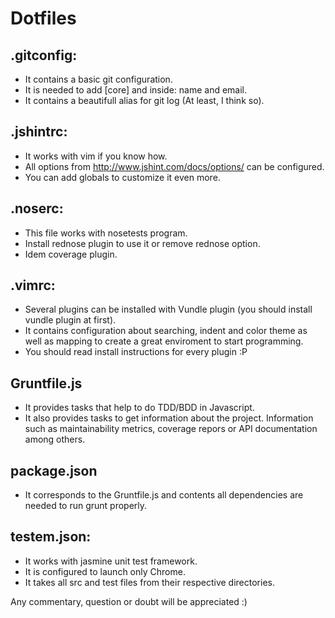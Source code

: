 Dotfiles
========

.gitconfig:
-----------
* It contains a basic git configuration.
* It is needed to add [core] and inside: name and email.
* It contains a beautifull alias for git log (At least, I think so).

.jshintrc:
----------
* It works with vim if you know how.
* All options from http://www.jshint.com/docs/options/ can be configured.
* You can add globals to customize it even more.

.noserc:
--------
* This file works with nosetests program.
* Install rednose plugin to use it or remove rednose option.
* Idem coverage plugin.

.vimrc:
-------
* Several plugins can be installed with Vundle plugin (you should install vundle plugin at first).
* It contains configuration about searching, indent and color theme as well as mapping to create a great enviroment to start programming.
* You should read install instructions for every plugin :P

Gruntfile.js
------------
* It provides tasks that help to do TDD/BDD in Javascript.
* It also provides tasks to get information about the project. Information such as maintainability metrics, coverage repors or API documentation among others.

package.json
------------
* It corresponds to the Gruntfile.js and contents all dependencies are needed to run grunt properly.

testem.json:
------------
* It works with jasmine unit test framework.
* It is configured to launch only Chrome.
* It takes all src and test files from their respective directories.

Any commentary, question or doubt will be appreciated :)
